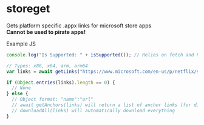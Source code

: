 # storeget
Gets platform specific .appx links for microsoft store apps  
**Cannot be used to pirate apps!**  
  
Example JS  
```javascript
console.log("Is Supported: " + isSupported()); // Relies on fetch and Promise.

// Types: x86, x64, arm, arm64
var links = await getLinks("https://www.microsoft.com/en-us/p/netflix/9wzdncrfj3tj", "x86");

if (Object.entries(links).length == 0) {
  // None
} else {
  // Object format: "name":"url"
  // await getAnchors(links) will return a list of anchor links (for display)
  // downloadAll(links) will automatically download everything
}
```

